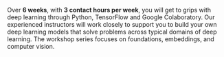 <p> Over <b>6 weeks</b>, with <b>3 contact hours per week</b>, you will get to
grips with deep learning through Python, TensorFlow and Google Colaboratory.
Our experienced instructors will work closely to support you to build your own
deep learning models that solve problems across typical domains of deep
learning. The workshop series focuses on foundations, embeddings, and computer
vision. </p>
